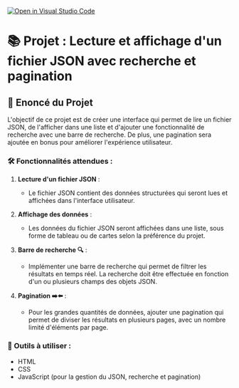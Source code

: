 [![Open in Visual Studio Code](https://classroom.github.com/assets/open-in-vscode-2e0aaae1b6195c2367325f4f02e2d04e9abb55f0b24a779b69b11b9e10269abc.svg)](https://classroom.github.com/online_ide?assignment_repo_id=17549113&assignment_repo_type=AssignmentRepo)
# 📚 Projet : Lecture et affichage d'un fichier JSON avec recherche et pagination

## 📜 Enoncé du Projet

L'objectif de ce projet est de créer une interface qui permet de lire un fichier JSON, de l'afficher dans une liste et d'ajouter une fonctionnalité de recherche avec une barre de recherche. De plus, une pagination sera ajoutée en bonus pour améliorer l'expérience utilisateur.

### 🛠️ Fonctionnalités attendues :

1. **Lecture d'un fichier JSON** :
   - Le fichier JSON contient des données structurées qui seront lues et affichées dans l'interface utilisateur.

2. **Affichage des données** :
   - Les données du fichier JSON seront affichées dans une liste, sous forme de tableau ou de cartes selon la préférence du projet.

3. **Barre de recherche 🔍** :
   - Implémenter une barre de recherche qui permet de filtrer les résultats en temps réel. La recherche doit être effectuée en fonction d'un ou plusieurs champs des objets JSON.

4. **Pagination ➡️⬅️** :
   - Pour les grandes quantités de données, ajouter une pagination qui permet de diviser les résultats en plusieurs pages, avec un nombre limité d'éléments par page.

### 🔧 Outils à utiliser :

- HTML
- CSS
- JavaScript (pour la gestion du JSON, recherche et pagination)
